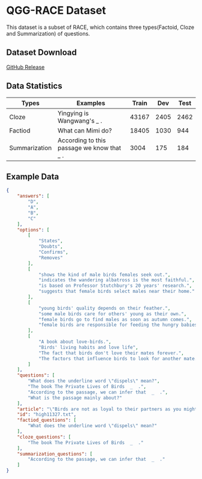 # QGG-RACE Dataset
This dataset is a subset of RACE, which contains three types(Factoid, Cloze and Summarization) of questions.

## Dataset Download
[GitHub Release](https://github.com/p208p2002/EQG-RACE-PLUS/releases/tag/qgg-race-1.0)

## Data Statistics
|Types|Examples|Train|Dev|Test|
|---|---|---|---|---|
|Cloze|Yingying is Wangwang's  _ .|43167|2405|2462|
|Factiod|What can Mimi do?|18405|1030|944|
|Summarization|According to this passage we know that _ .|3004|175|184|

## Example Data
```json
{
    "answers": [
        "D",
        "A",
        "B",
        "C"
    ],
    "options": [
        [
            "States",
            "Doubts",
            "Confirms",
            "Removes"
        ],
        [
            "shows the kind of male birds females seek out.",
            "indicates the wandering albatross is the most faithful.",
            "is based on Professor Stutchbury's 20 years' research.",
            "suggests that female birds select males near their home."
        ],
        [
            "young birds' quality depends on their feather.",
            "some male birds care for others' young as their own.",
            "female birds go to find males as soon as autumn comes.",
            "female birds are responsible for feeding the hungry babies."
        ],
        [
            "A book about love-birds.",
            "Birds' living habits and love life",
            "The fact that birds don't love their mates forever.",
            "The factors that influence birds to look for another mate."
        ]
    ],
    "questions": [
        "What does the underline word \"dispels\" mean?",
        "The book The Private Lives of Birds  _  .",
        "According to the passage, we can infer that  _  .",
        "What is the passage mainly about?"
    ],
    "article": "\"Birds are not as loyal to their partners as you might think ...",
    "id": "high11327.txt",
    "factiod_questions": [
        "What does the underline word \"dispels\" mean?"
    ],
    "cloze_questions": [
        "The book The Private Lives of Birds  _  ."
    ],
    "summarization_questions": [
        "According to the passage, we can infer that  _  ."
    ]
}
```
